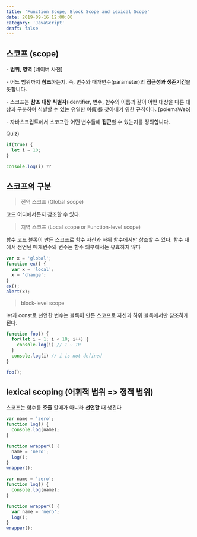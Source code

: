 ```yaml
---
title: 'Function Scope, Block Scope and Lexical Scope'
date: 2019-09-16 12:00:00
category: 'JavaScript'
draft: false
---
```


## 스코프 (scope)

\- **범위, 영역** [네이버 사전]

\- 어느 범위까지 **참조**하는지. 즉, 변수와 매개변수(parameter)의 **접근성과 생존기간**을 뜻합니다. 

\- 스코프는 **참조 대상 식별자**(identifier, 변수, 함수의 이름과 같이 어떤 대상을 다른 대상과 구분하여 식별할 수 있는 유일한 이름)를 찾아내기 위한 규칙이다. [poiemaWeb]

\- 자바스크립트에서 스코프란 어떤 변수들에 **접근**할 수 있는지를 정의합니다.

Quiz)

```javascript
if(true) {
  let i = 10;
}

console.log(i) ??
```



## 스코프의 구분

> 전역 스코프 (Global scope)

코드 어디에서든지 참조할 수 있다.

> 지역 스코프 (Local scope or Function-level scope)

함수 코드 블록이 만든 스코프로 함수 자신과 하위 함수에서만 참조할 수 있다. 함수 내에서 선언된 매개변수와 변수는 함수 외부에서는 유효하지 않다

```javascript
var x = 'global';
function ex() {
  var x = 'local';
  x = 'change';
}
ex(); 
alert(x); 
```



> block-level scope

let과 const로 선언한 변수는 블록이 만든 스코프로 자신과 하위 블록에서만 참조하게 된다.

```javascript 
function foo() {
  for(let i = 1; i < 10; i++) {
    console.log(i) // 1 ~ 10
  }
  console.log(i) // i is not defined
}

foo();
```

## lexical scoping (어휘적 범위 => 정적 범위)

스코프는 함수를 **호출** 할때가 아니라 **선언할** 때 생긴다

```javascript
var name = 'zero';
function log() {
  console.log(name);
}

function wrapper() {
  name = 'nero';
  log();
}
wrapper();
```



```javascript
var name = 'zero';
function log() {
  console.log(name);
}

function wrapper() {
  var name = 'nero';
  log();
}
wrapper();
```
